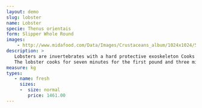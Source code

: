 ```yaml
---
layout: demo
slug: lobster
name: Lobster
specie: Thenus orientais
form: Slipper Whole Round
images:
    - http://www.midafood.com/Data/Images/Crustaceans_album/1024x1024/54acdd8e32c8f851.jpg
description: >
   Lobsters are invertebrates with a hard protective exoskeleton Cooks boil or steam live lobsters.
   The lobster cooks for seven minutes for the first pound and three minutes for each additional pound.
measure: kg
types:
   - name: fresh
     sizes:
     -  size: normal
        price: 1461.00
---
```

